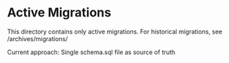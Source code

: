 # Active Migrations

This directory contains only active migrations.
For historical migrations, see /archives/migrations/

Current approach: Single schema.sql file as source of truth